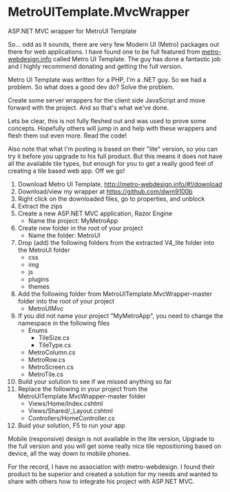 MetroUITemplate.MvcWrapper
==========================

ASP.NET MVC wrapper for MetroUI Template

So... odd as it sounds, there are very few Modern UI (Metro) packages out there for web applications.  I have found one to be full featured from <a href="http://metro-webdesign.info" target="_blank">metro-webdesign.info</a> called Metro UI Template.  The guy has done a fantastic job and I highly recommend donating and getting the full version.

Metro UI Template was written for a PHP, I'm a .NET guy.  So we had a problem.  So what does a good dev do?  Solve the problem.

Create some server wrappers for the client side JavaScript and move forward with the project.  And so that's what we've done.

Lets be clear, this is not fully fleshed out and was used to prove some concepts.  Hopefully others will jump in and help with these wrappers and flesh them out even more.  Read the code!

Also note that what I'm posting is based on their "lite" version, so you can try it before you upgrade to his full product.  But this means it does not have all the available tile types, but enough for you to get a really good feel of creating a tile based web app.  Off we go!
<ol>
	<li>Download Metro UI Template, <a href="http://metro-webdesign.info/#!/download" target="_blank">http://metro-webdesign.info/#!/download</a></li>
	<li>Download/view my wrapper at <a href="https://github.com/dwm9100b" target="_blank">https://github.com/dwm9100b</a></li>
	<li>Right click on the downloaded files, go to properties, and unblock</li>
	<li>Extract the zips</li>
	<li>Create a new ASP.NET MVC application, Razor Engine
<ul>
	<li>Name the project:  MyMetroApp</li>
</ul>
</li>
	<li>Create new folder in the root of your project
<ul>
	<li>Name the folder: MetroUI</li>
</ul>
</li>
	<li>Drop (add) the following folders from the extracted V4_lite folder into the MetroUI folder
<ul>
	<li>css</li>
	<li>img</li>
	<li>js</li>
	<li>plugins</li>
	<li>themes</li>
</ul>
</li>
	<li>Add the following folder from MetroUITemplate.MvcWrapper-master folder into the root of your project
<ul>
	<li>MetroUIMvc</li>
</ul>
</li>
	<li>If you did not name your project "MyMetroApp", you need to change the namespace in the following files
<ul>
	<li>Enums
<ul>
	<li>TileSize.cs</li>
	<li>TileType.cs</li>
</ul>
</li>
	<li>MetroColumn.cs</li>
	<li>MetroRow.cs</li>
	<li>MetroScreen.cs</li>
	<li>MetroTile.cs</li>
</ul>
</li>
	<li>Build your solution to see if we missed anything so far</li>
	<li>Replace the following in your project from the MetroUITemplate.MvcWrapper-master folder
<ul>
	<li>Views/Home/Index.cshtml</li>
	<li>Views/Shared/_Layout.cshtml</li>
	<li>Controllers/HomeController.cs</li>
</ul>
</li>
	<li>Buid your solution, F5 to run your app</li>
</ol>
Mobile (responsive) design is not available in the lite version, Upgrade to the full version and you will get some really nice tile repositioning based on device, all the way down to mobile phones.

For the record, I have no association with metro-webdesign.  I found their product to be superior and created a solution for my needs and wanted to share with others how to integrate his project with ASP.NET MVC.
